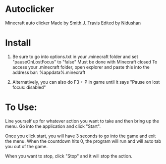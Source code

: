 # Autoclicker
Minecraft auto clicker
Made by [Smith J. Travis](https://github.com/smith-j-travis/)
Edited by [Nidushan](https://github.com/xNidushan)

# Install
1) Be sure to go into options.txt in your .minecraft folder and set "pauseOnLostFocus" to "false"
Must be done with Minecraft closed
To access your .minecraft folder, open explorer and paste this into the address bar:  %appdata%\.minecraft

2) Alternatively, you can also do F3 + P in game until it says "Pause on lost focus: disabled"

# To Use:
Line yourself up for whatever action you want to take and then bring up the menu. Go into the application and click "Start".

Once you click start, you will have 3 seconds to go into the game and exit the menu. When the countdown hits 0, the program will run and will auto tab you out of the game.

When you want to stop, click "Stop" and it will stop the action.
